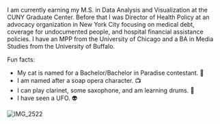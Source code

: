 I am currently earning my M.S. in Data Analysis and Visualization at the CUNY Graduate Center. Before that I was Director of Health Policy at an advocacy organization in New York City focusing on medical debt, coverage for undocumented people, and hospital financial assistance policies. I have an MPP from the University of Chicago and a BA in Media Studies from the University of Buffalo. 

Fun facts: 
* My cat is named for a Bachelor/Bachelor in Paradise contestant. :sparkling_heart:
* I am named after a soap opera character. :tv:
* I can play clarinet, some saxophone, and am learning drums. :saxophone:
* I have seen a UFO. :alien:
  
![IMG_2522](https://github.com/amandadunker/amandadunker/assets/93752687/6e4defef-c8dc-4e86-b61c-636fad314927)

<!--
**amandadunker/amandadunker** is a ✨ _special_ ✨ repository because its `README.md` (this file) appears on your GitHub profile.

Here are some ideas to get you started:

- 🔭 I’m currently working on ...
- 🌱 I’m currently learning ...
- 👯 I’m looking to collaborate on ...
- 🤔 I’m looking for help with ...
- 💬 Ask me about ...
- 📫 How to reach me: ...
- 😄 Pronouns: ...
- ⚡ Fun fact: ...
-->
